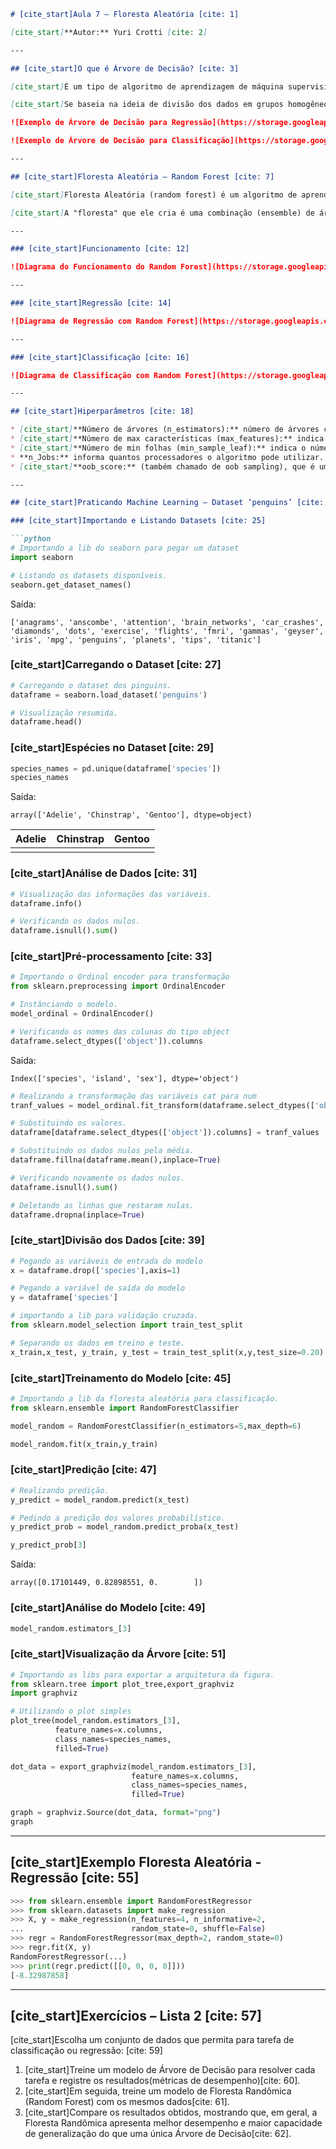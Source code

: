 ````markdown
# [cite_start]Aula 7 – Floresta Aleatória [cite: 1]

[cite_start]**Autor:** Yuri Crotti [cite: 2]

---

## [cite_start]O que é Árvore de Decisão? [cite: 3]

[cite_start]É um tipo de algoritmo de aprendizagem de máquina supervisionado[cite: 5].

[cite_start]Se baseia na ideia de divisão dos dados em grupos homogêneos, podendo ser utilizadas em um cenário de classificação ou regressão[cite: 6].

![Exemplo de Árvore de Decisão para Regressão](https://storage.googleapis.com/generativeai-downloads/images/05e19e075051a1157e3f053597d519b7)

![Exemplo de Árvore de Decisão para Classificação](https://storage.googleapis.com/generativeai-downloads/images/d378297b5e40632b49231f452e257a07)

---

## [cite_start]Floresta Aleatória – Random Forest [cite: 7]

[cite_start]Floresta Aleatória (random forest) é um algoritmo de aprendizagem supervisionada[cite: 9].

[cite_start]A "floresta" que ele cria é uma combinação (ensemble) de árvores de decisão, na maioria dos casos treinados com o método de bagging[cite: 10]. [cite_start]A ideia principal do método de bagging é que a combinação dos modelos de aprendizado aumenta o resultado geral[cite: 11].

---

### [cite_start]Funcionamento [cite: 12]

![Diagrama do Funcionamento do Random Forest](https://storage.googleapis.com/generativeai-downloads/images/50f90033c5e88414400e9603f7d13eb7)

---

### [cite_start]Regressão [cite: 14]

![Diagrama de Regressão com Random Forest](https://storage.googleapis.com/generativeai-downloads/images/3fc179a32c2a05786dd6312411e7372d)

---

### [cite_start]Classificação [cite: 16]

![Diagrama de Classificação com Random Forest](https://storage.googleapis.com/generativeai-downloads/images/0c069b16867e163b82736186b51c142d)

---

## [cite_start]Hiperparâmetros [cite: 18]

* [cite_start]**Número de árvores (n_estimators):** número de árvores construídas pelo algoritmo antes de tomar uma votação ou fazer uma média de predições[cite: 20].
* [cite_start]**Número de max características (max_features):** indica o número máximo de características a serem utilizadas pelo Floresta Aleatória na construção de uma dada árvore[cite: 21].
* [cite_start]**Número de min folhas (min_sample_leaf):** indica o número mínimo de folhas que devem existir em uma dada árvore[cite: 22].
* **n_Jobs:** informa quantos processadores o algoritmo pode utilizar. [cite_start]Se ele tiver valor 1, pode utilizar apenas um processador[cite: 23].
* [cite_start]**oob_score:** (também chamado de oob sampling), que é um método de validação cruzada para floresta aleatória[cite: 24].

---

## [cite_start]Praticando Machine Learning – Dataset ‘penguins’ [cite: 25]

### [cite_start]Importando e Listando Datasets [cite: 25]

```python
# Importando a lib do seaborn para pegar um dataset
import seaborn

# Listando os datasets disponíveis.
seaborn.get_dataset_names()
````

Saída:

```
['anagrams', 'anscombe', 'attention', 'brain_networks', 'car_crashes', 'diamonds', 'dots', 'exercise', 'flights', 'fmri', 'gammas', 'geyser', 'iris', 'mpg', 'penguins', 'planets', 'tips', 'titanic']
```

### [cite\_start]Carregando o Dataset [cite: 27]

```python
# Carregando o dataset dos pinguins.
dataframe = seaborn.load_dataset('penguins')

# Visualização resumida.
dataframe.head()
```

### [cite\_start]Espécies no Dataset [cite: 29]

```python
species_names = pd.unique(dataframe['species'])
species_names
```

Saída:

```
array(['Adelie', 'Chinstrap', 'Gentoo'], dtype=object)
```

| Adelie | Chinstrap | Gentoo |
| :---: |:---:|:---:|
|  |  |  |

### [cite\_start]Análise de Dados [cite: 31]

```python
# Visualização das informações das variáveis.
dataframe.info()
```

```python
# Verificando os dados nulos.
dataframe.isnull().sum()
```

### [cite\_start]Pré-processamento [cite: 33]

```python
# Importando o Ordinal encoder para transformação
from sklearn.preprocessing import OrdinalEncoder

# Instânciando o modelo.
model_ordinal = OrdinalEncoder()

# Verificando os nomes das colunas do tipo object
dataframe.select_dtypes(['object']).columns
```

Saída:

```
Index(['species', 'island', 'sex'], dtype='object')
```

```python
# Realizando a transformação das variáveis cat para num
tranf_values = model_ordinal.fit_transform(dataframe.select_dtypes(['object']))

# Substituindo os valores.
dataframe[dataframe.select_dtypes(['object']).columns] = tranf_values
```

```python
# Substituindo os dados nulos pela média.
dataframe.fillna(dataframe.mean(),inplace=True)

# Verificando novamente os dados nulos.
dataframe.isnull().sum()
```

```python
# Deletando as linhas que restaram nulas.
dataframe.dropna(inplace=True)
```

### [cite\_start]Divisão dos Dados [cite: 39]

```python
# Pegando as variáveis de entrada do modelo
x = dataframe.drop(['species'],axis=1)
```

```python
# Pegando a variável de saída do modelo
y = dataframe['species']
```

```python
# importando a lib para validação cruzada.
from sklearn.model_selection import train_test_split

# Separando os dados em treino e teste.
x_train,x_test, y_train, y_test = train_test_split(x,y,test_size=0.20)
```

### [cite\_start]Treinamento do Modelo [cite: 45]

```python
# Importando a lib da floresta aleatória para classificação.
from sklearn.ensemble import RandomForestClassifier

model_random = RandomForestClassifier(n_estimators=5,max_depth=6)

model_random.fit(x_train,y_train)
```

### [cite\_start]Predição [cite: 47]

```python
# Realizando predição.
y_predict = model_random.predict(x_test)

# Pedindo a predição dos valores probabilístico.
y_predict_prob = model_random.predict_proba(x_test)

y_predict_prob[3]
```

Saída:

```
array([0.17101449, 0.82898551, 0.        ])
```

### [cite\_start]Análise do Modelo [cite: 49]

```python
model_random.estimators_[3]
```

### [cite\_start]Visualização da Árvore [cite: 51]

```python
# Importando as libs para exportar a arquitetura da figura.
from sklearn.tree import plot_tree,export_graphviz
import graphviz

# Utilizando o plot simples
plot_tree(model_random.estimators_[3],
          feature_names=x.columns,
          class_names=species_names,
          filled=True)
```

```python
dot_data = export_graphviz(model_random.estimators_[3],
                           feature_names=x.columns,
                           class_names=species_names,
                           filled=True)

graph = graphviz.Source(dot_data, format="png")
graph
```

-----

## [cite\_start]Exemplo Floresta Aleatória - Regressão [cite: 55]

```python
>>> from sklearn.ensemble import RandomForestRegressor
>>> from sklearn.datasets import make_regression
>>> X, y = make_regression(n_features=4, n_informative=2,
...                        random_state=0, shuffle=False)
>>> regr = RandomForestRegressor(max_depth=2, random_state=0)
>>> regr.fit(X, y)
RandomForestRegressor(...)
>>> print(regr.predict([[0, 0, 0, 0]]))
[-8.32987858]
```

-----

## [cite\_start]Exercícios – Lista 2 [cite: 57]

[cite\_start]Escolha um conjunto de dados que permita para tarefa de classificação ou regressão: [cite: 59]

1.  [cite\_start]Treine um modelo de Árvore de Decisão para resolver cada tarefa e registre os resultados(métricas de desempenho)[cite: 60].
2.  [cite\_start]Em seguida, treine um modelo de Floresta Randômica (Random Forest) com os mesmos dados[cite: 61].
3.  [cite\_start]Compare os resultados obtidos, mostrando que, em geral, a Floresta Randômica apresenta melhor desempenho e maior capacidade de generalização do que uma única Árvore de Decisão[cite: 62].

<!-- end list -->

```
```
